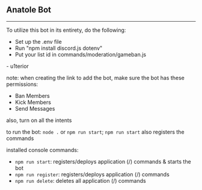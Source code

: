 ## Anatole Bot
---
To utilize this bot in its entirety, do the following:
- Set up the .env file
- Run "npm install discord.js dotenv"
- Put your list id in commands/moderation/gameban.js

\- u1terior

note: when creating the link to add the bot, make sure the bot has these permissions:
- Ban Members
- Kick Members
- Send Messages

also, turn on all the intents

to run the bot: `node .` or `npm run start`; `npm run start` also registers the commands

installed console commands:
- `npm run start`: registers/deploys application (/) commands & starts the bot
- `npm run register`: registers/deploys application (/) commands
- `npm run delete`: deletes all application (/) commands
